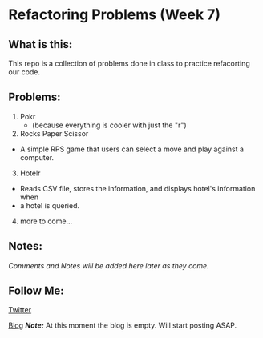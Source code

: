 # Refactoring Problems (Week 7)
## What is this:
This repo is a collection of problems done in class to practice refacorting our code. 

## Problems:
1. Pokr 
	* (because everything is cooler with just the "r")
2. Rocks Paper Scissor
  * A simple RPS game that users can select a move and play against a computer. 
3. Hotelr
  * Reads CSV file, stores the information, and displays hotel's information when
  * a hotel is queried.
4. more to come...

## Notes:
*Comments and Notes will be added here later as they come.*

## Follow Me:
[Twitter](https://twitter.com/mikeymurph77)

[Blog](http://mikeymurph.me/)
***Note:*** At this moment the blog is empty. Will start posting ASAP. 
